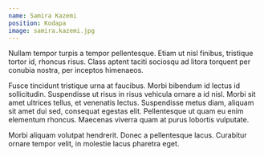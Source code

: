 ```yaml
---
name: Samira Kazemi
position: Kodapa
image: samira.kazemi.jpg
---
```


Nullam tempor turpis a tempor pellentesque. Etiam ut nisl finibus, tristique tortor id, rhoncus risus. Class aptent taciti sociosqu ad litora torquent per conubia nostra, per inceptos himenaeos.

Fusce tincidunt tristique urna at faucibus. Morbi bibendum id lectus id sollicitudin. Suspendisse ut risus in risus vehicula ornare a id nisl. Morbi sit amet ultrices tellus, et venenatis lectus. Suspendisse metus diam, aliquam sit amet dui sed, consequat egestas elit. Pellentesque ut quam eu enim elementum rhoncus. Maecenas viverra quam at purus lobortis vulputate.

Morbi aliquam volutpat hendrerit. Donec a pellentesque lacus. Curabitur ornare tempor velit, in molestie lacus pharetra eget.